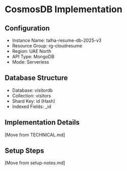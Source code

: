 # CosmosDB Implementation

## Configuration

- Instance Name: talha-resume-db-2025-v3
- Resource Group: rg-cloudresume
- Region: UAE North
- API Type: MongoDB
- Mode: Serverless

## Database Structure

- Database: visitordb
- Collection: visitors
- Shard Key: id (Hash)
- Indexed Fields: \_id

## Implementation Details

[Move from TECHNICAL.md]

## Setup Steps

[Move from setup-notes.md]
